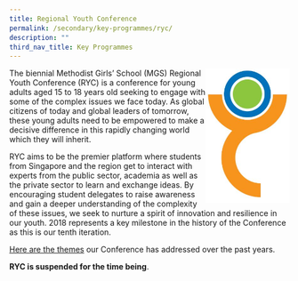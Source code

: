 ```yaml
---
title: Regional Youth Conference
permalink: /secondary/key-programmes/ryc/
description: ""
third_nav_title: Key Programmes
---
```

<img src="/images/Secondary/logo-RYC.jpg" 
     style="width:30%" align="right">
		 
The biennial Methodist Girls’ School (MGS) Regional Youth Conference (RYC) is a conference for young adults aged 15 to 18 years old seeking to engage with some of the complex issues we face today. As global citizens of today and global leaders of tomorrow, these young adults need to be empowered to make a decisive difference in this rapidly changing world which they will inherit.

RYC aims to be the premier platform where students from Singapore and the region get to interact with experts from the public sector, academia as well as the private sector to learn and exchange ideas. By encouraging student delegates to raise awareness and gain a deeper understanding of the complexity of these issues, we seek to nurture a spirit of innovation and resilience in our youth. 2018 represents a key milestone in the history of the Conference as this is our tenth iteration. 

[Here are the themes](https://docs.google.com/document/d/e/2PACX-1vR_9YHNFuR_to6bcA3Eibjrw8y6boN-0eDBUhieSjtkXZtAdeqZU39RjzpiB3QGaLH1Nch-Ur_BKaAA/pub) our Conference has addressed over the past years.

**RYC is suspended for the time being**.